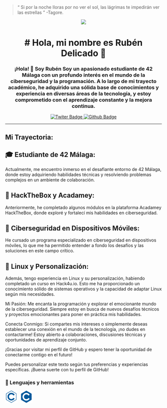   > “ Si por la noche lloras por no ver el sol, las lágrimas te impedirán ver las estrellas ” -Tagore.
<div id="header" align="center" >
  <img src="https://media.giphy.com/media/v1.Y2lkPTc5MGI3NjExb2dkZm50eWNjdzM1eHBxMmg1ZWpsM252MWdreWJxNWJtZm4ycGRvMiZlcD12MV9pbnRlcm5hbF9naWZfYnlfaWQmY3Q9Zw/xT9IgzoKnwFNmISR8I/giphy.gif" width="200" />
  <h1 align="center"># Hola, mi nombre es Rubén Delicado 👋</h1>
  <h3 align="center">¡Hola! 👋 Soy Rubén
Soy un apasionado estudiante de 42 Málaga con un profundo interés en el mundo de la ciberseguridad y la programación. A lo largo de mi trayecto académico, he adquirido una sólida base de conocimientos y experiencia en diversas áreas de la tecnología, y estoy comprometido con el aprendizaje constante y la mejora continua.</h3>
</div>

<div id="badges" align="center">
  <a href="https://twitter.com/rdelicad" target"_blank">
    <img src="https://img.shields.io/twitter/follow/rdelicad"
      alt="Twiter Badge" />
  </a>
  <a href="https://github.com/rdelicad" target"_blank">
    <img src="https://img.shields.io/github/followers/rdelicad"
      alt="Github Badge" />
  </a>
</div>

---
## Mi Trayectoria:
## 🎓 Estudiante de 42 Málaga: 
Actualmente, me encuentro inmerso en el desafiante entorno de 42 Málaga, donde estoy adquiriendo habilidades técnicas y resolviendo problemas complejos en un ambiente de colaboración.

## 💼 HackTheBox y Acadamey: 
Anteriormente, he completado algunos módulos en la plataforma Acadamey HackTheBox, donde exploré y fortalecí mis habilidades en ciberseguridad.

## 📱 Ciberseguridad en Dispositivos Móviles: 
He cursado un programa especializado en ciberseguridad en dispositivos móviles, lo que me ha permitido entender a fondo los desafíos y las soluciones en este campo crítico.

## 🐧 Linux y Personalización: 
Además, tengo experiencia en Linux y su personalización, habiendo completado un curso en Hack4u.io. Esto me ha proporcionado un conocimiento sólido de sistemas operativos y la capacidad de adaptar Linux según mis necesidades.

Mi Pasión:
Me encanta la programación y explorar el emocionante mundo de la ciberseguridad. Siempre estoy en busca de nuevos desafíos técnicos y proyectos emocionantes para poner en práctica mis habilidades.

Conecta Conmigo:
Si compartes mis intereses o simplemente deseas establecer una conexión en el mundo de la tecnología, ¡no dudes en contactarme! Estoy abierto a colaboraciones, discusiones técnicas y oportunidades de aprendizaje conjunto.

¡Gracias por visitar mi perfil de GitHub y espero tener la oportunidad de conectarme contigo en el futuro!

Puedes personalizar este texto según tus preferencias y experiencias específicas. ¡Buena suerte con tu perfil de GitHub!

<div align="left">
  <h3>🔨 Lenguajes y herramientas</h3>
  <div>
    <img src="https://github.com/devicons/devicon/blob/master/icons/c/c-line.svg" title="HTML5" alt="HTL" width="40" height="40"/>&nbsp;
    <img src="https://github.com/devicons/devicon/blob/master/icons/c/c-plain.svg" title="HTML5" alt="HTL" width="40" height="40"/>&nbsp;
  </div>

 
